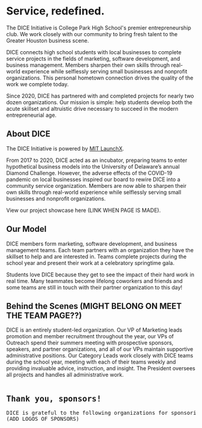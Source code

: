 # Service, redefined.

The DICE Initiative is College Park High School's premier entrepreneurship club. We work closely with our community to bring fresh talent to the Greater Houston business scene.

DICE connects high school students with local businesses to complete service projects in the fields of marketing, software development, and business management. 
Members sharpen their own skills through real-world experience while selflessly serving small businesses and nonprofit organizations. This personal hometown connection drives the quality of the work we complete today.

Since 2020, DICE has partnered with and completed projects for nearly two dozen organizations. Our mission is simple: help students develop both the acute skillset and altruistic drive necessary to succeed in the modern entrepreneurial age.


## About DICE

The DICE Initiative is powered by [MIT LaunchX](https://launchx.com/).

From 2017 to 2020, DICE acted as an incubator, preparing teams to enter hypothetical business models into the University of Delaware’s annual Diamond Challenge. However, the adverse effects of the COVID-19 pandemic on local businesses inspired our board to rewire DICE into a community service organization. Members are now able to sharpen their own skills through real-world experience while selflessly serving small businesses and nonprofit organizations.

View our project showcase here (LINK WHEN PAGE IS MADE).

## Our Model

DICE members form marketing, software development, and business management teams. Each team partners with an organization they have the skillset to help and are interested in. Teams complete projects during the school year and present their work at a celebratory springtime gala.

Students love DICE because they get to see the impact of their hard work in real time. Many teammates become lifelong coworkers and friends and some teams are still in touch with their partner organization to this day!

## Behind the Scenes (MIGHT BELONG ON MEET THE TEAM PAGE??)

DICE is an entirely student-led organization. Our VP of Marketing leads promotion and member recruitment throughout the year, our VPs of Outreach spend their summers meeting with prospective sponsors, speakers, and partner organizations, and all of our VPs maintain supportive administrative positions. Our Category Leads work closely with DICE teams during the school year, meeting with each of their teams weekly and providing invaluable advice, instruction, and insight. The President oversees all projects and handles all administrative work.

<pre>
<h2>Thank you, sponsors!</h2>DICE is grateful to the following organizations for sponsoring our 2022-23 season:   
(ADD LOGOS OF SPONSORS)

</pre>
